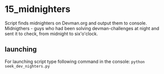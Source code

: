 # 15_midnighters
Script finds midnighters on Devman.org and output them to console. Midnigthers - guys who had been solving devman-challenges at night and sent it to check, from midnight to six'o'clock. 
## launching
For launching script type following command in the console: `python seek_dev_nighters.py`
